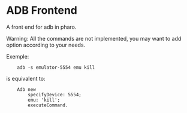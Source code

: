ADB Frontend
===========

A front end for adb in pharo.

Warning: All the commands are not implemented, you may want to add option according to your needs.

Exemple:

~~~
    adb -s emulator-5554 emu kill
~~~

is equivalent to:

~~~
    Adb new
        specifyDevice: 5554;
        emu: 'kill';
        executeCommand.
~~~
